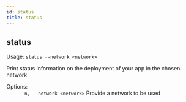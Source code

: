 ```yaml
---
id: status
title: status
---
```


<div class="cli-command"><h2 class="cli-title">status</h2><p class="cli-usage">Usage: <code>status --network &lt;network&gt;</code></p><p>Print status information on the deployment of your app in the chosen network<br/></p><dl><dt><span>Options:</span></dt><dd><div><code>-n, --network &lt;network&gt;</code> Provide a network to be used</div></dd></dl></div>
